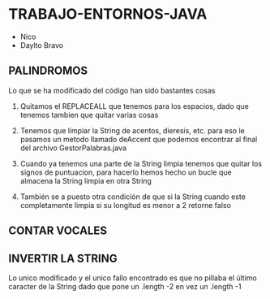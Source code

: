 # TRABAJO-ENTORNOS-JAVA

* Nico 
* Daylto Bravo

## PALINDROMOS

Lo que se ha modificado del código han sido bastantes cosas

1. Quitamos el REPLACEALL que tenemos para los espacios, dado que tenemos tambien que quitar varias cosas 

2. Tenemos que limpiar la String de acentos, dieresis, etc. para eso le pasamos un metodo llamado deAccent que podemos encontrar al final del archivo GestorPalabras.java

3. Cuando ya tenemos una parte de la String limpia tenemos que quitar los signos de puntuacion, para hacerlo hemos hecho un bucle que almacena la String limpia en otra String
4. También se a puesto otra condición de que si la String cuando este completamente limpia si su longitud es menor a 2 retorne falso 

## CONTAR VOCALES

## INVERTIR LA STRING
Lo unico modificado y el unico fallo encontrado es que no pillaba el último caracter de la String dado que pone un .length -2 en vez un .length -1



	
